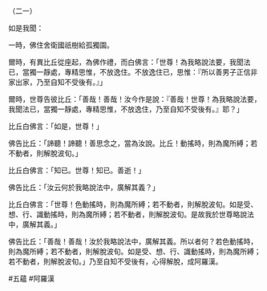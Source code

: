 （二一）

如是我聞：

一時，佛住舍衛國祇樹給孤獨園。

爾時，有異比丘從座起，為佛作禮，而白佛言：「世尊！為我略說法要，我聞法已，當獨一靜處，專精思惟，不放逸住。不放逸住已，思惟：『所以善男子正信非家出家，乃至自知不受後有。』」

爾時，世尊告彼比丘：「善哉！善哉！汝今作是說：『善哉！世尊！為我略說法要，我聞法已，當獨一靜處，專精思惟，不放逸住，乃至自知不受後有。』耶？」

比丘白佛言：「如是，世尊！」

佛告比丘：「諦聽！諦聽！善思念之，當為汝說。比丘！動搖時，則為魔所縛；若不動者，則解脫波旬。」

比丘白佛言：「知已。世尊！知已。善逝！」

佛告比丘：「汝云何於我略說法中，廣解其義？」

比丘白佛言：「世尊！色動搖時，則為魔所縛；若不動者，則解脫波旬。如是受、想、行、識動搖時，則為魔所縛；若不動者，則解脫波旬。是故我於世尊略說法中，廣解其義。」

佛告比丘：「善哉！善哉！汝於我略說法中，廣解其義。所以者何？若色動搖時，則為魔所縛；若不動者，則解脫波旬。如是受、想、行、識動搖時，則為魔所縛；若不動者，則解脫波旬。」乃至自知不受後有，心得解脫，成阿羅漢。



#五蘊
#阿羅漢
